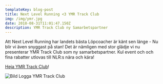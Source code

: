 ```yaml
---
templateKey: blog-post
title: Next Level Running <3 YMR Track Club
img: /img/ymr.jpg
date: 2018-08-31T11:01:47.150Z
description: YMR Track Club ny Samarbetspartner
---
```

Att Next Level Running har landets bästa Löpcoacher är känt sen länge - Nu blir vi även snyggast på stan! Det är nämligen med stor glädje vi nu presenterar YMR Track Club som ny samarbetspartner. Kul event och och fina rabatter utlovas till NLR:s nära och kära!

[Heja YMR Track Club](https://ymrtrackclub.com/)!

![Bild Logga YMR Track Club](/img/ymr.jpg)
